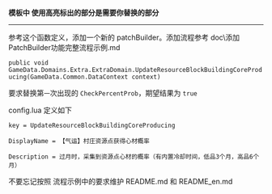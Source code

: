 **模板中 使用高亮标出的部分是需要你替换的部分**

---

参考这个函数定义，添加一个新的 patchBuilder。添加流程参考 doc\添加PatchBuilder功能完整流程示例.md

`public void GameData.Domains.Extra.ExtraDomain.UpdateResourceBlockBuildingCoreProducing(GameData.Common.DataContext context)`

要求替换第`一`次出现的 `CheckPercentProb`，期望结果为 `true`

config.lua 定义如下

`key = UpdateResourceBlockBuildingCoreProducing`

`DisplayName = 【气运】村庄资源点获得心材概率`

`Description = 过月时，采集到资源点心材的概率（有内置冷却时间，低品3个月，高品6个月）`

不要忘记按照 流程示例中的要求维护 README.md 和 README_en.md